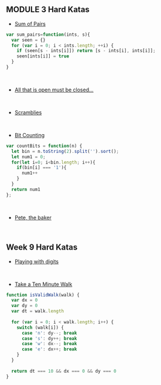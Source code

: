 ## MODULE 3 Hard Katas

- [Sum of Pairs](https://www.codewars.com/kata/sum-of-pairs/javascript)

```js
var sum_pairs=function(ints, s){
  var seen = {}
  for (var i = 0; i < ints.length; ++i) {
    if (seen[s - ints[i]]) return [s - ints[i], ints[i]];
    seen[ints[i]] = true
  }
}
```



<br>



- [All that is open must be closed...](https://www.codewars.com/kata/all-that-is-open-must-be-closed-dot-dot-dot/javascript)



<br>



- [Scramblies](https://www.codewars.com/kata/scramblies/)

  

<br>



- [Bit Counting](https://www.codewars.com/kata/526571aae218b8ee490006f4)

```js
var countBits = function(n) {
  let bin = n.toString(2).split('').sort();
  let num1 = 0;
  for(let i=0; i<bin.length; i++){
    if(bin[i] === '1'){
      num1++
    }
  }
  return num1
};
```



<br>



- [Pete, the baker](https://www.codewars.com/kata/pete-the-baker/)



<br>



## Week 9 Hard Katas
- [Playing with digits](https://www.codewars.com/kata/playing-with-digits)

  

<br>



- [Take a Ten Minute Walk](https://www.codewars.com/kata/take-a-ten-minute-walk/javascript)

```js
function isValidWalk(walk) {
  var dx = 0
  var dy = 0
  var dt = walk.length
  
  for (var i = 0; i < walk.length; i++) {
    switch (walk[i]) {
      case 'n': dy--; break
      case 's': dy++; break
      case 'w': dx--; break
      case 'e': dx++; break
    }
  }
  
  return dt === 10 && dx === 0 && dy === 0
}
```
